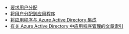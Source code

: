 - [要求用户分配](../articles/active-directory/active-directory-applications-guiding-developers-requiring-user-assignment.md)
- [将用户分配到应用程序](../articles/active-directory/active-directory-applications-guiding-developers-assigning-users.md)
- [将应用程序与 Azure Active Directory 集成](../articles/active-directory/active-directory-integrating-applications.md)
- [有关 Azure Active Directory 中应用程序管理的文章索引](../articles/active-directory/active-directory-apps-index.md)

<!---HONumber=Mooncake_0328_2016-->